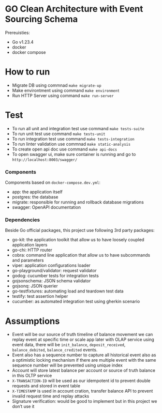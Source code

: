 # GO Clean Architecture with Event Sourcing Schema

Prereuisties:
- Go v1.23.4
- docker
- docker compose



# How to run
- Migrate DB using commnad `make migrate-up`
- Make environtment using command `make environment`
- Run HTTP Server using command `make run-server`


# Test
- To run all unit and integration test use command `make tests-suite`
- To run unit test use command `make tests-unit`
- To run integration test use command `make tests-integration`
- To run linter validation use commnad `make static-analysis`
- To create open api doc use command `make api-docs`
- To open swagger ui, make sure container is running and go to `http://localhost:8003/swagger/`


### Components

Components based on `docker-compose.dev.yml`:

- app: the application itself
- postgres: the database
- migrate: responsible for running and rollback database migrations
- swagger: OpenAPI documentation


### Dependencies

Beside Go official packages, this project use following 3rd party packages:

- go-kit: the application toolkit that allow us to have loosely coupled application layers
- go-chi: HTTP router
- cobra: command line application that allow us to have subcommands and parameters
- viper: application configurations loader
- go-playground/validator: request validator
- godog: cucumber tests for integration tests
- gojsonschema: JSON schema validator
- gojsonq: JSON querier
- go-testfixtures: automating load and teardown test data
- testify: test assertion helper
- cucumber: as automated integration test using gherkin scenario


# Assumptions 
- Event will be our source of truth timeline of balance movement we can replay event at specific time or scale app later with OLAP service using event data, there will be `init_balance`, `deposit_received`, `balance_debited`, `balance_credited` events.
- Event also has a sequence number to capture all historical event also as a optimistic locking mechanism if there are multiple event with the same sequence number will be prevented using unique index
- Account will store latest balance per account or source of truth balance in this OLTP service
- `X-TRANSACTION-ID` will be used as our idempotent id to prevent double requests and stored in event table
- `X-TIMESTAMP` is used in account cration, transfer balance API to prevent invalid request time and replay attacks
- Signature verification: would be good to implement but in this project we don’t use it
